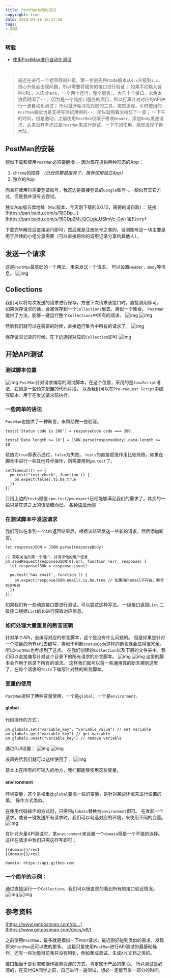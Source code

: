 ```yaml
---
title: PostMan自动化测试
copyright: true
date: 2018-04-19 16:37:50
tags:
- 测试
---
```


### 转载

- [使用PostMan进行自动化测试](https://segmentfault.com/a/1190000014144322)

  ​

> 最近在进行一个老项目的升级，第一步是先将node版本从`4.x`升级到`8.x`，担心升级会出现问题，所以需要将服务的接口进行验证；
> 如果手动输入各种URL，人肉check，一个两个还行，整个服务。。大几十个接口，未免太浪费时间了-.-；
> 因为是一个纯接口服务的项目，所以打算针对对应的API进行一波自动化测试；
> 所以就开始寻找对应的工具，突然发现，平时使用的`PostMan`貌似也是支持写测试用例的-.-，所以就照着文档怼了一波；
> 一下午的时间，很是激动，之前使用`PostMan`仅限于修改`Header`，添加`Body`发送请求，从来没有考虑过拿`PostMan`来进行测试，一下午的使用，感觉发现了新大陆。
<!--more-->
## PostMan的安装

貌似下载和使用`PostMan`必须要翻墙-.-
因为现在提供两种形态的App：

1. `chrome`的插件 *（已经快要被废弃了，推荐使用独立App）*
2. 独立的App

而且在使用时需要登录账号，我这边是直接登录的`Google`账号-。-貌似有其它方式，但是我并没有去尝试。

独立App版云盘地址（`Mac`版本，今天刚下载的6.0.10，需要的请自取）：
链接:[https://pan.baidu.com/s/18CDp...](https://pan.baidu.com/s/18CDp2MUQCLgk_USlmVc-Gw) 密码:`mrpf`

下载完毕解压后直接运行即可，然后就是注册账号之类的，目测账号这一块主要是用于后续的小组分享需要（可以直接将你的调用记录分享给其他人）。

## 发送一个请求

这是`PostMan`最基础的一个用法，用来发送一个请求。
可以设置`Header`，`Body`等信息。
![img](https://segmentfault.com/img/bV7vJu?w=1942&h=1162)

## Collections

我们可以将每次发送的请求进行保存，方便下次请求该接口时，直接调用即可，
如果保存请求的话，会被保存到一个`Collections`里去，类似一个集合。
`PostMan`提供了方法，能够一键运行整个`Collections`中所有的请求。
![img](https://segmentfault.com/img/bV7vJx?w=600&h=420)
![img](https://segmentfault.com/img/bV7vJC?w=1608&h=1210)

然后我们就可以在需要的时候，直接运行集合中所有的请求了。
![img](https://segmentfault.com/img/bV7vJD?w=730&h=762)

保存请求记录的时候，在下边选择对应的`Collection`即可
![img](https://segmentfault.com/img/bV7vJF?w=948&h=1344)

## 开始API测试

### 测试脚本位置

![img](https://segmentfault.com/img/bV7vJG?w=1962&h=826)
`PostMan`针对请求编写的测试脚本，在这个位置，采用的是`JavaScript`语法，右侧是一些预先配置的代码片段。
以及我们可以在`Pre-request Script`中编写脚本，用于在发送请求前执行。

### 一些简单的语法

`PostMan`也提供了一种断言，来帮助做一些验证。

```
tests['Status code is 200'] = responseCode.code === 200

tests['Data length >= 10'] = JSON.parse(responseBody).data.length >= 10
```

赋值为`true`即表示通过，`false`为失败。
`tests`的直接赋值作用比较局限，如果在脚本中进行一些其他异步操作，则需要用到`pm.test`了。

```
setTimeout(() => {
  pm.test("test check", function () {
    pm.expect(false).to.be.true
  })
})
```

只用上边的`tests`赋值+`pm.test/pm.expect`已经能够满足我们的需求了，其余的一些只是在这之上的语法糖而已。
[各种语法示例](https://www.getpostman.com/docs/v6/postman/scripts/test_examples)

### 在测试脚本中发送请求

我们可以在拿到一个`API`返回结果后，根据该结果发送一些新的请求，然后添加断言。

```
let responseJSON = JSON.parse(responseBody)

// 获取关注的第一个用户，并请求他的用户信息
pm.sendRequest(responseJSON[0].url, function (err, response) {
  let responseJSON = response.json()

  pm.test('has email', function () {
    pm.expect(responseJSON.email).is.be.true // 如果用户email不存在，断言则会失败
  })
});
```

如果我们有一些动态接口要进行测试，可以尝试这种写法。
一级接口返回`List`
二级接口根据`List`的`ID`进行获取对应信息。

### 如何处理大量重复的断言逻辑

针对单个API，去编写对应的断言脚本，这个是没有什么问题的。
但是如果是针对一个项目的所有`API`去编写，类似于判断`statusCode`这样的断言就会显得很冗余，所以`PostMan`也考虑到了这点。
在我们创建的`Collection`以及下层的文件夹中，我们可以直接编写针对这个目录下的所有请求的断言脚本。
![img](https://segmentfault.com/img/bV7vJV?w=574&h=842)
![img](https://segmentfault.com/img/bV7vJ6?w=1590&h=1220)
这里的脚本会作用于目录下所有的请求。
这样我们就可以将一些通用性的断言挪到这里了，在每个请求的`Tests`下编写针对性的断言脚本。

### 变量的使用

`PostMan`提供了两种变量使用，一个是`global`，一个是`environment`。

#### global

代码操作的方式：

```
pm.globals.set("variable_key", "variable_value") // set variable
pm.globals.get("variable_key") // get variable
pm.globals.unset("variable_key") // remove variable
```

通过GUI设置：
![img](https://segmentfault.com/img/bV7vJ8?w=604&h=544)
![img](https://segmentfault.com/img/bV7vJ9?w=1432&h=946)

设置完后我们就可以这样使用了：
![img](https://segmentfault.com/img/bV7vKa?w=1920&h=548)

基本上在所有的可输入的地方，我们都能够使用这些变量。

#### environment

环境变量，这个是权重比`global`要高一些的变量，是针对某些环境来进行设置的值。
操作方式类似。

在使用代码操作的方式时，只需将`globals`替换为`environment`即可。
在发起一个请求，或者一键发送所有请求时，我们可以勾选对应的环境，来使用不同的变量。
![img](https://segmentfault.com/img/bV7vKc?w=660&h=232)

在针对大量API测试时，拿`environment`来设置一个`domain`将是一个不错的选择。
这样在请求中我们只需这样写即可：

```
{{domain}}/res1
{{domain}}/res2

domain: https://api.github.com
```

### 一个简单的示例：

通过直接运行一个`Collection`，我们可以很直观的看到所有的接口验证情况。
![img](https://segmentfault.com/img/bV7vKd?w=2560&h=1420)
![img](https://segmentfault.com/img/bV7vKh?w=2560&h=1420)

## 参考资料

[https://www.getpostman.com/do...](https://www.getpostman.com/docs/v6/)

之前使用`PostMan`，最多就是模拟一下`POST`请求，最近刚好碰到类似的需求，发现原来`PostMan`还可以做的更多。
这篇只是使用`PostMan`进行API测试的最基础操作，还有一些功能目前我并没有用到，例如集成测试、生成`API`文档之类的。

接口相当于是获取和操作服务资源的方式，肯定属于产品的核心。
所以测试是必须的，在交付QA同学之前，自己进行一遍测试，想必一定能节省一部分的时间。
